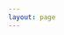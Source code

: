 ```yaml
---
layout: page
---
```


<script setup>
import {
  VPTeamPage,
  VPTeamPageTitle,
  VPTeamMembers
} from 'vitepress/theme'

const members = [
  {
    avatar: './avatar.jpg',
    name: 'Admin',
    title: '创造者',
    // links: [
    //   { icon: 'github', link: 'https://github.com/yyx990803' },
    //   { icon: 'twitter', link: 'https://twitter.com/youyuxi' }
    // ]
  },
]
</script>

<VPTeamPage>
  <VPTeamPageTitle>
    <template #title>
      我是王鹏程
    </template>
    <template #lead>
      KSW Design 是一个专注于高质量图标组件开发的创新项目。我们的团队由经验丰富的设计师和技术专家组成，致力于为移动应用、网页、桌面应用和品牌提供精美的图标设计。
    </template>
  </VPTeamPageTitle>
  <VPTeamMembers
    :members="members"
  />
</VPTeamPage>

